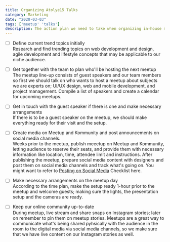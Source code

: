 ```yaml
---
title: Organizing Atolye15 Talks
category: Marketing
date: "2020-03-03"
tags: ['meetup' 'talks']
description: The action plan we need to take when organizing in-house meetups.  
---
```

- [ ] Define current trend topics initially  
Research and find trending topics on web development and design, agile development and lifestyle concepts that may be applicable to our niche audience.

- [ ] Get together with the team to plan who'll be hosting the next meetup    
The meetup line-up consists of guest speakers and our team members so first we should talk on who wants to host a meetup about subjects we are experts on; UI/UX design, web and mobile development, and project management. Compile a list of speakers and create a calendar for upcoming meetups.

- [ ] Get in touch with the guest speaker if there is one and make necessary arrangements  
If there is to be a guest speaker on the meetup, we should make everything ready for their visit and the setup.

- [ ] Create media on Meetup and Kommunity and post announcements on social media channels.    
Weeks prior to the meetup, publish meeetup on Meetup and Kommunity, letting audience to reserve their seats, and provide them with necessary information like location, time, attendee limit and instructions. After publishing the meetup, prepare social media content with designers and post them on social media channels and track what's going on. You might want to refer to [Posting on Social Media](/checklist/posting-on-social-media) Checklist here.

- [ ] Make necessary arrangements on the meetup day  
According to the time plan, make the setup ready 1-hour prior to the meetup and welcome guests; making sure the lights, the presentation setup and the cameras are ready.

- [ ] Keep our online community up-to-date  
During meetup, live stream and share snaps on Instagram stories; later on remember to pin them on meetup stories. Meetups are a great way to communicate what's being shared pyhsically with the audience in the room to the digital media via social media channels, so we make sure that we have live content on our Instagram stories as well.
